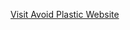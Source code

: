 <a href="https://yourusername.github.io/AvoidPlasticWebsite/" target="_blank">Visit Avoid Plastic Website</a>

